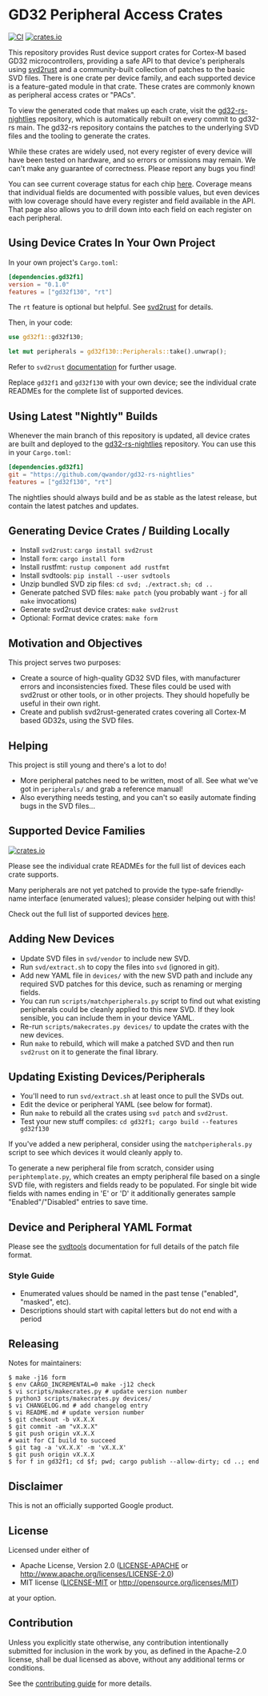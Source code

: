 # GD32 Peripheral Access Crates

[![CI](https://github.com/qwandor/gd32-rs/workflows/CI/badge.svg?branch=main)](https://github.com/qwandor/gd32-rs)
[![crates.io](https://img.shields.io/crates/v/gd32f1.svg?label=gd32f1)](https://crates.io/crates/gd32f1)

This repository provides Rust device support crates for Cortex-M based GD32
microcontrollers, providing a safe API to that device's peripherals using
[svd2rust] and a community-built collection of patches to the basic SVD files.
There is one crate per device family, and each supported device is a
feature-gated module in that crate. These crates are commonly known as
peripheral access crates or "PACs".

[svd2rust]: https://github.com/rust-embedded/svd2rust

To view the generated code that makes up each crate, visit the
[gd32-rs-nightlies](https://github.com/qwandor/gd32-rs-nightlies)
repository, which is automatically rebuilt on every commit to gd32-rs main.
The gd32-rs repository contains the patches to the underlying SVD files and
the tooling to generate the crates.

While these crates are widely used, not every register of every device will
have been tested on hardware, and so errors or omissions may remain. We can't
make any guarantee of correctness. Please report any bugs you find!

You can see current coverage status for each chip
[here](https://qwandor.github.io/gd32-rs/). Coverage means that individual fields are
documented with possible values, but even devices with low coverage should
have every register and field available in the API. That page also allows you
to drill down into each field on each register on each peripheral.

## Using Device Crates In Your Own Project

In your own project's `Cargo.toml`:
```toml
[dependencies.gd32f1]
version = "0.1.0"
features = ["gd32f130", "rt"]
```

The `rt` feature is optional but helpful. See
[svd2rust](https://docs.rs/svd2rust/latest/svd2rust/#the-rt-feature) for
details.

Then, in your code:

```rust
use gd32f1::gd32f130;

let mut peripherals = gd32f130::Peripherals::take().unwrap();
```

Refer to `svd2rust` [documentation](https://docs.rs/svd2rust) for further usage.

Replace `gd32f1` and `gd32f130` with your own device; see the individual
crate READMEs for the complete list of supported devices.

## Using Latest "Nightly" Builds

Whenever the main branch of this repository is updated, all device crates are
built and deployed to the
[gd32-rs-nightlies](https://github.com/qwandor/gd32-rs-nightlies)
repository. You can use this in your `Cargo.toml`:

```toml
[dependencies.gd32f1]
git = "https://github.com/qwandor/gd32-rs-nightlies"
features = ["gd32f130", "rt"]
```

The nightlies should always build and be as stable as the latest release, but
contain the latest patches and updates.

## Generating Device Crates / Building Locally

* Install `svd2rust`: `cargo install svd2rust`
* Install `form`: `cargo install form`
* Install rustfmt: `rustup component add rustfmt`
* Install svdtools: `pip install --user svdtools`
* Unzip bundled SVD zip files: `cd svd; ./extract.sh; cd ..`
* Generate patched SVD files: `make patch` (you probably want `-j` for all `make` invocations)
* Generate svd2rust device crates: `make svd2rust`
* Optional: Format device crates: `make form`

## Motivation and Objectives

This project serves two purposes:

* Create a source of high-quality GD32 SVD files, with manufacturer errors
  and inconsistencies fixed. These files could be used with svd2rust or other
  tools, or in other projects. They should hopefully be useful in their own
  right.
* Create and publish svd2rust-generated crates covering all Cortex-M based GD32s, using
  the SVD files.

## Helping

This project is still young and there's a lot to do!

* More peripheral patches need to be written, most of all. See what we've got
  in `peripherals/` and grab a reference manual!
* Also everything needs testing, and you can't so easily automate finding bugs
  in the SVD files...

## Supported Device Families

[![crates.io](https://img.shields.io/crates/v/gd32f1.svg?label=gd32f1)](https://crates.io/crates/gd32f1)

Please see the individual crate READMEs for the full list of devices each crate
supports.

Many peripherals are not yet patched to provide the type-safe friendly-name
interface (enumerated values); please consider helping out with this!

Check out the full list of supported devices [here](https://gd32-rs.github.io/gd32-rs/).

## Adding New Devices

* Update SVD files in `svd/vendor` to include new SVD.
* Run `svd/extract.sh` to copy the files into `svd` (ignored in git).
* Add new YAML file in `devices/` with the new SVD path and include any
  required SVD patches for this device, such as renaming or merging fields.
* You can run `scripts/matchperipherals.py` script to find out what existing
  peripherals could be cleanly applied to this new SVD. If they look sensible,
  you can include them in your device YAML.
* Re-run `scripts/makecrates.py devices/` to update the crates with the new devices.
* Run `make` to rebuild, which will make a patched SVD and then run `svd2rust`
  on it to generate the final library.

## Updating Existing Devices/Peripherals

* You'll need to run `svd/extract.sh` at least once to pull the SVDs out.
* Edit the device or peripheral YAML (see below for format).
* Run `make` to rebuild all the crates using `svd patch` and `svd2rust`.
* Test your new stuff compiles: `cd gd32f1; cargo build --features gd32f130`

If you've added a new peripheral, consider using the `matchperipherals.py`
script to see which devices it would cleanly apply to.

To generate a new peripheral file from scratch, consider using
`periphtemplate.py`, which creates an empty peripheral file based on a single
SVD file, with registers and fields ready to be populated. For single bit wide
fields with names ending in 'E' or 'D' it additionally generates sample
"Enabled"/"Disabled" entries to save time.

## Device and Peripheral YAML Format

Please see the [svdtools](https://github.com/stm32-rs/svdtools) documentation
for full details of the patch file format.

### Style Guide

* Enumerated values should be named in the past tense ("enabled", "masked",
  etc).
* Descriptions should start with capital letters but do not end with a period

## Releasing

Notes for maintainers:

```
$ make -j16 form
$ env CARGO_INCREMENTAL=0 make -j12 check
$ vi scripts/makecrates.py # update version number
$ python3 scripts/makecrates.py devices/
$ vi CHANGELOG.md # add changelog entry
$ vi README.md # update version number
$ git checkout -b vX.X.X
$ git commit -am "vX.X.X"
$ git push origin vX.X.X
# wait for CI build to succeed
$ git tag -a 'vX.X.X' -m 'vX.X.X'
$ git push origin vX.X.X
$ for f in gd32f1; cd $f; pwd; cargo publish --allow-dirty; cd ..; end
```

## Disclaimer

This is not an officially supported Google product.

## License

Licensed under either of

- Apache License, Version 2.0 ([LICENSE-APACHE](LICENSE-APACHE) or http://www.apache.org/licenses/LICENSE-2.0)
- MIT license ([LICENSE-MIT](LICENSE-MIT) or http://opensource.org/licenses/MIT)

at your option.

## Contribution

Unless you explicitly state otherwise, any contribution intentionally submitted
for inclusion in the work by you, as defined in the Apache-2.0 license, shall be
dual licensed as above, without any additional terms or conditions.

See the [contributing guide](CONTRIBUTING.md) for more details.
